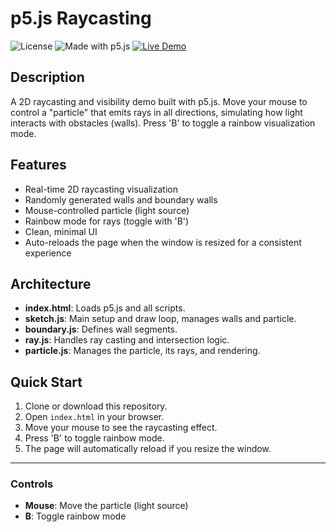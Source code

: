 # p5.js Raycasting

![License](https://img.shields.io/badge/License-MIT-green.svg)
![Made with p5.js](https://img.shields.io/badge/Made%20with-p5.js-blue.svg)
[![Live Demo](https://img.shields.io/badge/demo-online-green.svg)](https://aaronwittchen.github.io/Raycasting/)

## Description

A 2D raycasting and visibility demo built with p5.js. Move your mouse to control a "particle" that emits rays in all directions, simulating how light interacts with obstacles (walls). Press 'B' to toggle a rainbow visualization mode.

## Features

- Real-time 2D raycasting visualization
- Randomly generated walls and boundary walls
- Mouse-controlled particle (light source)
- Rainbow mode for rays (toggle with 'B')
- Clean, minimal UI
- Auto-reloads the page when the window is resized for a consistent experience

## Architecture

- **index.html**: Loads p5.js and all scripts.
- **sketch.js**: Main setup and draw loop, manages walls and particle.
- **boundary.js**: Defines wall segments.
- **ray.js**: Handles ray casting and intersection logic.
- **particle.js**: Manages the particle, its rays, and rendering.

## Quick Start

1. Clone or download this repository.
2. Open `index.html` in your browser.
3. Move your mouse to see the raycasting effect.
4. Press 'B' to toggle rainbow mode.
5. The page will automatically reload if you resize the window.

---

### Controls

- **Mouse**: Move the particle (light source)
- **B**: Toggle rainbow mode
